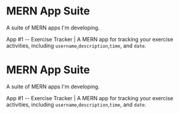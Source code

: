 # MERN App Suite
A suite of MERN apps I'm developing. 

App #1 -- Exercise Tracker | A MERN app for tracking your exercise activities, including `username`,`description`,`time`, and `date`.

# MERN App Suite
A suite of MERN apps I'm developing. 

App #1 -- Exercise Tracker | A MERN app for tracking your exercise activities, including `username`,`description`,`time`, and `date`.